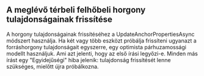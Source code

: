 ## <a name="updating-properties-on-an-existing-cloud-spatial-anchor"></a>A meglévő térbeli felhőbeli horgony tulajdonságainak frissítése

A horgony tulajdonságainak frissítéséhez a UpdateAnchorPropertiesAsync módszert használja. Ha két vagy több eszközt próbálja frissíteni ugyanazt a forráshorgony tulajdonságait egyszerre, egy optimista párhuzamossági modellt használjuk. Ami azt jelenti, hogy az első írási legyőzi-e.  Minden más írást egy "Egyidejűségi" hiba jelenik: tulajdonság frissítését lenne szükséges, mielőtt újra próbálkozna.
